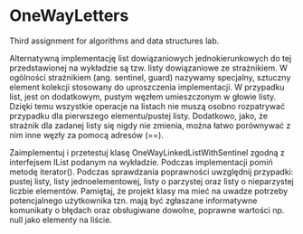 # OneWayLetters
Third assignment for algorithms and data structures lab.

Alternatywną implementację list dowiązaniowych jednokierunkowych do tej
przedstawionej na wykładzie są tzw. listy dowiązaniowe ze strażnikiem.
W ogólności strażnikiem (ang. sentinel, guard) nazywamy specjalny, sztuczny
element kolekcji stosowany do uproszczenia implementacji. W przypadku list,
jest on dodatkowym, pustym węzłem umieszczonym w głowie listy. Dzięki temu
wszystkie operacje na listach nie muszą osobno rozpatrywać przypadku dla
pierwszego elementu/pustej listy. Dodatkowo, jako, że strażnik dla zadanej listy
się nigdy nie zmienia, można łatwo porównywać z nim inne węzły za pomocą
adresów (==).

Zaimplementuj i przetestuj klasę OneWayLinkedListWithSentinel<E>
zgodną z interfejsem IList<E> podanym na wykładzie. Podczas
implementacji pomiń metodę iterator(). Podczas sprawdzania
poprawności uwzględnij przypadki: pustej listy, listy jednoelementowej,
listy o parzystej oraz listy o nieparzystej liczbie elementów.
Pamiętaj, że projekt klasy ma mieć na uwadze potrzeby potencjalnego
użytkownika tzn. mają być zgłaszane informatywne komunikaty o błędach
oraz obsługiwane dowolne, poprawne wartości np. null jako elementy na
liście.
